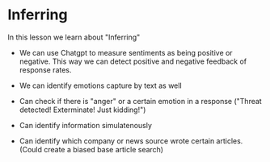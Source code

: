 # Inferring

In this lesson we learn about "Inferring"

- We can use Chatgpt to measure sentiments as being positive or negative. This way we can detect positive and negative feedback of response rates.

- We can identify emotions capture by text as well

- Can check if there is "anger" or a certain emotion in a response ("Threat detected! Exterminate! Just kidding!")

- Can identify information simulatenously

- Can identify which company or news source wrote certain articles. (Could create a biased base article search)